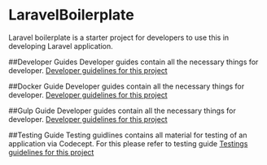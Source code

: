 # LaravelBoilerplate
Laravel boilerplate is a starter project for developers to use this in developing Laravel application.

##Developer Guides
Developer guides contain all the necessary things for developer.
[Developer guidelines for this project](_guides/developer_guide.md)

##Docker Guide
Developer guides contain all the necessary things for developer.
[Developer guidelines for this project](_guides/docker_guide.md)

##Gulp Guide
Developer guides contain all the necessary things for developer.
[Developer guidelines for this project](_guides/docker_guide.md)

##Testing Guide
Testing guidlines contains all material for testing of an application via Codecept.
For this please refer to testing guide 
[Testings guidelines for this project](_guides/testing_guide.md)